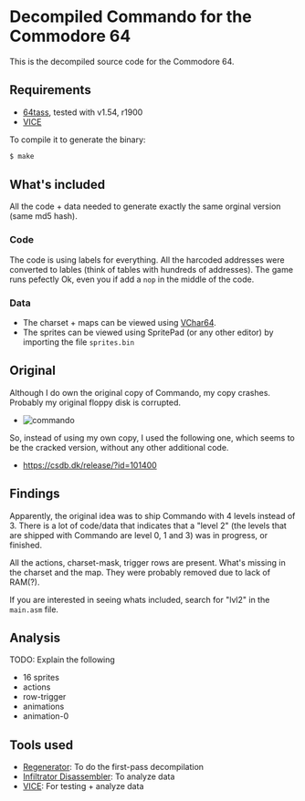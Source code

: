 # Decompiled Commando for the Commodore 64

This is the decompiled source code for the Commodore 64.

## Requirements

* [64tass][64tass], tested with v1.54, r1900
* [VICE][vice]

[64tass]: http://tass64.sourceforge.net/
[vice]: http://vice-emu.sourceforge.net/

To compile it to generate the binary:

```sh
$ make
```

## What's included

All the code + data needed to generate exactly the same orginal version (same
md5 hash).

### Code

The code is using labels for everything. All the harcoded addresses were
converted to lables (think of tables with hundreds of addresses).
The game runs pefectly Ok, even you if add a `nop` in
the middle of the code.

### Data

* The charset + maps can be viewed using [VChar64][vchar64].
* The sprites can be viewed using SpritePad (or any other editor) by importing
  the file `sprites.bin`

[vchar64]: https://gitlab.com/ricardoquesada/vchar64

## Original

Although I do own the original copy of Commando, my copy crashes.
Probably my original floppy disk is corrupted.

* ![commando][commando_img]

So, instead of using my own copy, I used the following one, which seems to be
the cracked version, without any other additional code.

* https://csdb.dk/release/?id=101400

[commando_img]: https://lh3.googleusercontent.com/HROp0I73I5q99QCjNyzmAojqRDRfSnvfCyVK_dpfAynzTyems4IcKItHzQk6umfYrzKm3FnJvhTmhlg2kjb1--zfkOQbqsKtpQugIcHdiXtFR2vF6vwZN9Wq_u63nquz9jIXJGz5xwI=-no

## Findings

Apparently, the original idea was to ship Commando with 4 levels instead of 3.
There is a lot of code/data that indicates that a "level 2" (the levels that are
shipped with Commando are level 0, 1 and 3) was in progress, or finished.

All the actions, charset-mask, trigger rows are present. What's missing in the
charset and the map. They were probably removed due to lack of RAM(?).

If you are interested in seeing whats included, search for "lvl2" in the
`main.asm` file.

## Analysis

TODO: Explain the following

* 16 sprites
* actions
* row-trigger
* animations
* animation-0

## Tools used

* [Regenerator][regenerator]: To do the first-pass decompilation
* [Infiltrator Disassembler][infiltrator]: To analyze data
* [VICE][vice]: For testing + analyze data

[regenerator]: https://csdb.dk/release/?id=149429
[infiltrator]: https://csdb.dk/release/?id=100129